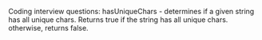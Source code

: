 Coding interview questions:
hasUniqueChars - determines if a given string has all unique chars. Returns true if the string has all unique chars. otherwise, returns false.